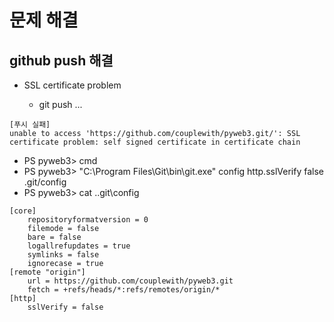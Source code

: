 

#




# 문제 해결

## github push 해결
- SSL certificate problem

  * git push ...


```
[푸시 실패]
unable to access 'https://github.com/couplewith/pyweb3.git/': SSL certificate problem: self signed certificate in certificate chain
```

 - PS pyweb3> cmd
 - PS pyweb3> "C:\Program Files\Git\bin\git.exe" config http.sslVerify false
.git/config
 - PS pyweb3> cat .\.git\config

```
[core]
	repositoryformatversion = 0
	filemode = false
	bare = false
	logallrefupdates = true
	symlinks = false
	ignorecase = true
[remote "origin"]
	url = https://github.com/couplewith/pyweb3.git
	fetch = +refs/heads/*:refs/remotes/origin/*
[http]
	sslVerify = false

```